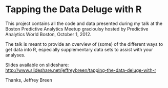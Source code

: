 Tapping the Data Deluge with R
==============================

This project contains all the code and data presented during my talk at the Boston Predictive Analytics Meetup gracioulsy hosted by Predictive Analytics World
Boston, October 1, 2012.

The talk is meant to provide an overview of (some) of the different ways to get data into R, especially supplementary data sets to assist with your analyses.

Slides available on slideshare:
http://www.slideshare.net/jeffreybreen/tapping-the-data-deluge-with-r

Thanks,
Jeffrey Breen
